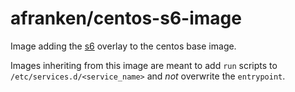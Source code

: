 # afranken/centos-s6-image

Image adding the [s6](http://skarnet.org/software/s6/) overlay to the centos base image.

Images inheriting from this image are meant to add `run` scripts to `/etc/services.d/<service_name>` and *not* overwrite the `entrypoint`. 
